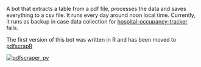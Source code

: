 A bot that extracts a table from a pdf file, processes the data and saves everything to a csv file. It runs every day around noon local time. Currently, it runs as backup in case data collection for <a href = "https://github.com/jlomako/hospital-occupancy-tracker">hospital-occupancy-tracker</a>
fails.
<p>
The first version of this bot was written in R and has been moved to <a href = "https://github.com/jlomako/pdfscrapR">pdfscrapR</a>


<br>

[![pdfscraper_py](https://github.com/jlomako/pdfscraper/actions/workflows/pdfscraper_py.yml/badge.svg)](https://github.com/jlomako/pdfscraper/actions/workflows/pdfscraper_py.yml)
<br><br>
